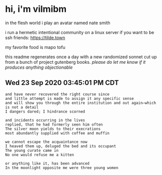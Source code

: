 # hi, i'm vilmibm

in the flesh world i play an avatar named nate smith

i run a hermetic intentional community on a linux server if you want to be ssh friends: https://tilde.town

my favorite food is mapo tofu

this readme regenerates once a day with a new randomized sonnet cut up from a bunch of project gutenberg books.
_please do let me know if it produces anything objectionable_

## Wed 23 Sep 2020 03:45:01 PM CDT

    and have never recovered the right course since
    and little attempt is made to assign it any specific sense
    and will show you through the entire institution and out again—which is not a detail
    I dangers dared; I hindrance scorned
    
    and incidents occurring in the lives
    replied, that he had formerly seen him often
    The silver moon yields to their execrations
    most abundantly supplied with coffee and muffin
    
    we cannot escape the acquaintance now
    I heaved them up, deluged the bed and its occupant
    The young curate came in
    No one would refuse me a kitten
    
    or anything like it, has been advanced
    In the moonlight opposite me were three young women
